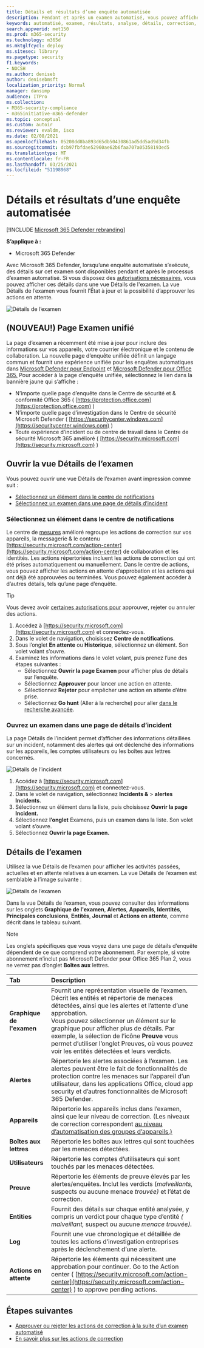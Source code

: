 ```yaml
---
title: Détails et résultats d’une enquête automatisée
description: Pendant et après un examen automatisé, vous pouvez afficher les résultats et les principales conclusions
keywords: automatisé, examen, résultats, analyse, détails, correction, autoair
search.appverid: met150
ms.prod: m365-security
ms.technology: m365d
ms.mktglfcycl: deploy
ms.sitesec: library
ms.pagetype: security
f1.keywords:
- NOCSH
ms.author: deniseb
author: denisebmsft
localization_priority: Normal
manager: dansimp
audience: ITPro
ms.collection:
- M365-security-compliance
- m365initiative-m365-defender
ms.topic: conceptual
ms.custom: autoir
ms.reviewer: evaldm, isco
ms.date: 02/08/2021
ms.openlocfilehash: 05208dd8ba893d65db50430861ad5dd5ad9d34fb
ms.sourcegitcommit: dcb97fbfdae52960ae62b6faa707a05358193ed5
ms.translationtype: MT
ms.contentlocale: fr-FR
ms.lasthandoff: 03/25/2021
ms.locfileid: "51198968"
---
```

# <a name="details-and-results-of-an-automated-investigation"></a>Détails et résultats d’une enquête automatisée

[!INCLUDE [Microsoft 365 Defender rebranding](../includes/microsoft-defender.md)]

**S’applique à :**
- Microsoft 365 Defender

Avec Microsoft 365 Defender, lorsqu’une enquête automatisée s’exécute, des détails sur cet examen sont disponibles pendant et après le processus d’examen automatisé. [](m365d-autoir.md) Si vous disposez des [autorisations nécessaires](m365d-action-center.md#required-permissions-for-action-center-tasks), vous pouvez afficher ces détails dans une vue Détails de l'examen. La vue Détails de l’examen vous fournit l’État à jour et la possibilité d’approuver les actions en attente. 

![Détails de l’examen](../../media/mtp-air-investdetails.png)

## <a name="new-unified-investigation-page"></a>(NOUVEAU!) Page Examen unifié

La page d’examen a récemment été mise à jour pour inclure des informations sur vos appareils, votre courrier électronique et le contenu de collaboration. La nouvelle page d’enquête unifiée définit un langage commun et fournit une expérience unifiée pour les enquêtes automatiques dans [Microsoft Defender pour Endpoint](/windows/security/threat-protection/microsoft-defender-atp/microsoft-defender-advanced-threat-protection) et [Microsoft Defender pour Office 365.](../office-365-security/defender-for-office-365.md) Pour accéder à la page d’enquête unifiée, sélectionnez le lien dans la bannière jaune qui s’affiche :
- N’importe quelle page d’enquête dans le Centre de sécurité et & conformité Office 365 ( [https://protection.office.com](https://protection.office.com) )
- N’importe quelle page d’investigation dans le Centre de sécurité Microsoft Defender ( [https://securitycenter.windows.com](https://securitycenter.windows.com) )
- Toute expérience d’incident ou de centre de travail dans le Centre de sécurité Microsoft 365 amélioré ( [https://security.microsoft.com](https://security.microsoft.com) )

## <a name="open-the-investigation-details-view"></a>Ouvrir la vue Détails de l’examen

Vous pouvez ouvrir une vue Détails de l’examen avant impression comme suit :
- [Sélectionnez un élément dans le centre de notifications](#select-an-item-in-the-action-center)
- [Sélectionnez un examen dans une page de détails d’incident](#open-an-investigation-from-an-incident-details-page)

### <a name="select-an-item-in-the-action-center"></a>Sélectionnez un élément dans le centre de notifications

Le centre de [mesures](m365d-action-center.md) amélioré regroupe les actions de correction sur vos appareils, la messagerie & le contenu [https://security.microsoft.com/action-center](https://security.microsoft.com/action-center) de collaboration et les identités. [](m365d-remediation-actions.md) Les actions répertoriées incluent les actions de correction qui ont été prises automatiquement ou manuellement. Dans le centre de actions, vous pouvez afficher les actions en attente d’approbation et les actions qui ont déjà été approuvées ou terminées. Vous pouvez également accéder à d’autres détails, tels qu’une page d’enquête.

> [!TIP]
> Vous devez avoir [certaines autorisations pour](m365d-action-center.md#required-permissions-for-action-center-tasks) approuver, rejeter ou annuler des actions.

1. Accédez à [https://security.microsoft.com](https://security.microsoft.com) et connectez-vous. 
2. Dans le volet de navigation, choisissez **Centre de notifications**. 
3. Sous l’onglet **En attente** ou **Historique**, sélectionnez un élément. Son volet volant s’ouvre.
4. Examinez les informations dans le volet volant, puis prenez l’une des étapes suivantes :
   - Sélectionnez **Ouvrir la page Examen** pour afficher plus de détails sur l’enquête.
   - Sélectionnez **Approuver** pour lancer une action en attente.
   - Sélectionnez **Rejeter** pour empêcher une action en attente d’être prise.
   - Sélectionnez **Go hunt** (Aller à la recherche) pour aller [dans le recherche avancée](advanced-hunting-overview.md).

### <a name="open-an-investigation-from-an-incident-details-page"></a>Ouvrez un examen dans une page de détails d’incident

La page Détails de l’incident permet d’afficher des informations détaillées sur un incident, notamment des alertes qui ont déclenché des informations sur les appareils, les comptes utilisateurs ou les boîtes aux lettres concernés.

![Détails de l’incident](../../media/mtp-incidentdetails-tabs.png)

1. Accédez à [https://security.microsoft.com](https://security.microsoft.com) et connectez-vous. 
2. Dans le volet de navigation, sélectionnez **Incidents &**  >  **alertes Incidents**. 
3. Sélectionnez un élément dans la liste, puis choisissez **Ouvrir la page Incident.**
4. Sélectionnez **l’onglet** Examens, puis un examen dans la liste. Son volet volant s’ouvre.
5. Sélectionnez **Ouvrir la page Examen.** 

## <a name="investigation-details"></a>Détails de l’examen

Utilisez la vue Détails de l’examen pour afficher les activités passées, actuelles et en attente relatives à un examen. La vue Détails de l’examen est semblable à l’image suivante :

![Détails de l’examen](../../media/mtp-air-investdetails.png)

Dans la vue Détails de l’examen, vous pouvez consulter des informations sur les onglets **Graphique de l'examen**, **Alertes**, **Appareils**, **Identités**, **Principales conclusions**, **Entités**, **Journal** et **Actions en attente**, comme décrit dans le tableau suivant.

> [!NOTE]
> Les onglets spécifiques que vous voyez dans une page de détails d’enquête dépendent de ce que comprend votre abonnement. Par exemple, si votre abonnement n’inclut pas Microsoft Defender pour Office 365 Plan 2, vous ne verrez pas d’onglet **Boîtes aux** lettres.

| Tab | Description |
|:--------|:--------|
| **Graphique de l'examen**   | Fournit une représentation visuelle de l’examen. Décrit les entités et répertorie de menaces détectées, ainsi que les alertes et l’attente d’une approbation.<br/>Vous pouvez sélectionner un élément sur le graphique pour afficher plus de détails. Par exemple, la sélection de l’icône **Preuve** vous permet d’utiliser l’onglet Preuves, où vous pouvez voir les entités détectées et leurs verdicts.  |
| **Alertes**    | Répertorie les alertes associées à l’examen. Les alertes peuvent être le fait de fonctionnalités de protection contre les menaces sur l’appareil d’un utilisateur, dans les applications Office, cloud app security et d’autres fonctionnalités de Microsoft 365 Defender.|
| **Appareils** | Répertorie les appareils inclus dans l’examen, ainsi que leur niveau de correction. (Les niveaux de correction correspondent [au niveau d’automatisation des groupes d’appareils.)](m365d-configure-auto-investigation-response.md#review-or-change-the-automation-level-for-device-groups) |
| **Boîtes aux lettres** |Répertorie les boîtes aux lettres qui sont touchées par les menaces détectées.  |
| **Utilisateurs**  | Répertorie les comptes d’utilisateurs qui sont touchés par les menaces détectées. |
| **Preuve** | Répertorie les éléments de preuve élevés par les alertes/enquêtes. Inclut les verdicts (*malveillants,* suspects ou aucune menace *trouvée)* et l’état de correction. |
| **Entities**  | Fournit des détails sur chaque entité analysée, y compris un verdict pour chaque type d’entité *(* *malveillant,* suspect ou aucune *menace trouvée).*|
|**Log**    | Fournit une vue chronologique et détaillée de toutes les actions d’investigation entreprises après le déclenchement d’une alerte.|
| **Actions en attente** | Répertorie les éléments qui nécessitent une approbation pour continuer. Go to the Action center ( [https://security.microsoft.com/action-center](https://security.microsoft.com/action-center) ) to approve pending actions. |

## <a name="next-steps"></a>Étapes suivantes

- [Approuver ou rejeter les actions de correction à la suite d’un examen automatisé](m365d-autoir-actions.md)
- [En savoir plus sur les actions de correction](m365d-remediation-actions.md)
